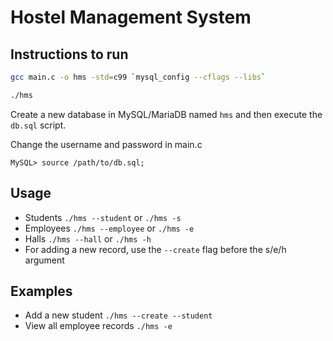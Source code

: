 # Hostel Management System

## Instructions to run

```bash
gcc main.c -o hms -std=c99 `mysql_config --cflags --libs`

./hms

```

Create a new database in MySQL/MariaDB named ```hms``` and then execute the ```db.sql``` script.

Change the username and password in main.c
```
MySQL> source /path/to/db.sql;
```

## Usage

* Students ```./hms --student``` or ```./hms -s```
* Employees ```./hms --employee``` or ```./hms -e```
* Halls ```./hms --hall``` or ```./hms -h```
* For adding a new record, use the ```--create``` flag before the s/e/h argument

## Examples

* Add a new student ```./hms --create --student```
* View all employee records ```./hms -e```
